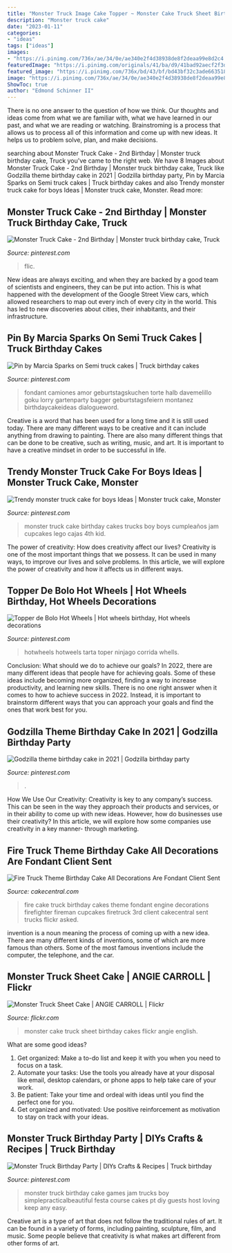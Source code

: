 ```yaml
---
title: "Monster Truck Image Cake Topper ~ Monster Cake Truck Sheet Birthday Cakes Flickr Angie English"
description: "Monster truck cake"
date: "2023-01-11"
categories:
- "ideas"
tags: ["ideas"]
images:
- "https://i.pinimg.com/736x/ae/34/0e/ae340e2f4d38938de8f2deaa99e8d2c4.jpg"
featuredImage: "https://i.pinimg.com/originals/41/ba/d9/41bad92aecf2f3dcd8439556904dd1fa.jpg"
featured_image: "https://i.pinimg.com/736x/bd/43/bf/bd43bf32c3ade66351803593f7b9f345.jpg?b=t"
image: "https://i.pinimg.com/736x/ae/34/0e/ae340e2f4d38938de8f2deaa99e8d2c4.jpg"
ShowToc: true
author: "Edmond Schinner II"
---
```



There is no one answer to the question of how we think. Our thoughts and ideas come from what we are familiar with, what we have learned in our past, and what we are reading or watching. Brainstroming is a process that allows us to process all of this information and come up with new ideas. It helps us to problem solve, plan, and make decisions.

	

		
searching about Monster Truck Cake - 2nd Birthday | Monster truck birthday cake, Truck you've came to the right web. We have 8 Images about Monster Truck Cake - 2nd Birthday | Monster truck birthday cake, Truck like Godzilla theme birthday cake in 2021 | Godzilla birthday party, Pin by Marcia Sparks on Semi truck cakes | Truck birthday cakes and also Trendy monster truck cake for boys Ideas | Monster truck cake, Monster. Read more:
		
    
## Monster Truck Cake - 2nd Birthday | Monster Truck Birthday Cake, Truck

<img loading=lazy src="https://i.pinimg.com/originals/41/ba/d9/41bad92aecf2f3dcd8439556904dd1fa.jpg" onerror="this.onerror=null;this.src='https://tse1.mm.bing.net/th?id=OIP.8XyrJC5agGv0aEjHzznSgQHaJ4&amp;pid=15.1';" alt="Monster Truck Cake - 2nd Birthday | Monster truck birthday cake, Truck">

_Source: pinterest.com_

>flic. 

	

New ideas are always exciting, and when they are backed by a good team of scientists and engineers, they can be put into action. This is what happened with the development of the Google Street View cars, which allowed researchers to map out every inch of every city in the world. This has led to new discoveries about cities, their inhabitants, and their infrastructure.

    
## Pin By Marcia Sparks On Semi Truck Cakes | Truck Birthday Cakes

<img loading=lazy src="https://i.pinimg.com/originals/54/79/4f/54794f9b498c43fc68d84232981a110b.png" onerror="this.onerror=null;this.src='https://tse3.mm.bing.net/th?id=OIP.X5X3OgX_Np2yfrOjBrik5AHaJ4&amp;pid=15.1';" alt="Pin by Marcia Sparks on Semi truck cakes | Truck birthday cakes">

_Source: pinterest.com_

>fondant camiones amor geburtstagskuchen torte halb davemelillo goku lorry gartenparty bagger geburtstagsfeiern montanez birthdaycakeideas dialogueword. 

	

Creative is a word that has been used for a long time and it is still used today. There are many different ways to be creative and it can include anything from drawing to painting. There are also many different things that can be done to be creative, such as writing, music, and art. It is important to have a creative mindset in order to be successful in life.

    
## Trendy Monster Truck Cake For Boys Ideas | Monster Truck Cake, Monster

<img loading=lazy src="https://i.pinimg.com/736x/ae/34/0e/ae340e2f4d38938de8f2deaa99e8d2c4.jpg" onerror="this.onerror=null;this.src='https://tse4.mm.bing.net/th?id=OIP.51yHiXz9pq-Bjm2nVwq1swAAAA&amp;pid=15.1';" alt="Trendy monster truck cake for boys Ideas | Monster truck cake, Monster">

_Source: pinterest.com_

>monster truck cake birthday cakes trucks boy boys cumpleaños jam cupcakes lego cajas 4th kid. 

	

The power of creativity: How does creativity affect our lives?
Creativity is one of the most important things that we possess. It can be used in many ways, to improve our lives and solve problems. In this article, we will explore the power of creativity and how it affects us in different ways.

    
## Topper De Bolo Hot Wheels | Hot Wheels Birthday, Hot Wheels Decorations

<img loading=lazy src="https://i.pinimg.com/736x/9d/04/55/9d0455d88586fabefd32cc304ec8b09b.jpg" onerror="this.onerror=null;this.src='https://tse2.mm.bing.net/th?id=OIP.cpmUXkv3go8hZb3nk8A-pAHaKe&amp;pid=15.1';" alt="Topper de Bolo Hot Wheels | Hot wheels birthday, Hot wheels decorations">

_Source: pinterest.com_

>hotwheels hotweels tarta toper ninjago corrida whells. 

	

Conclusion: What should we do to achieve our goals?
In 2022, there are many different ideas that people have for achieving goals. Some of these ideas include becoming more organized, finding a way to increase productivity, and learning new skills. There is no one right answer when it comes to how to achieve success in 2022. Instead, it is important to brainstorm different ways that you can approach your goals and find the ones that work best for you.

    
## Godzilla Theme Birthday Cake In 2021 | Godzilla Birthday Party

<img loading=lazy src="https://i.pinimg.com/originals/f5/b0/a1/f5b0a115b7ae67492aa3a54b6de91104.jpg" onerror="this.onerror=null;this.src='https://tse3.mm.bing.net/th?id=OIP._6NXS6DGUU_SnZrFp7Ow1gHaJ4&amp;pid=15.1';" alt="Godzilla theme birthday cake in 2021 | Godzilla birthday party">

_Source: pinterest.com_

>. 

	

How We Use Our Creativity:
Creativity is key to any company’s success. This can be seen in the way they approach their products and services, or in their ability to come up with new ideas. However, how do businesses use their creativity? In this article, we will explore how some companies use creativity in a key manner- through marketing.

    
## Fire Truck Theme Birthday Cake All Decorations Are Fondant Client Sent

<img loading=lazy src="https://cdn001.cakecentral.com/gallery/2015/03/900_32615SO5m_fire-truck-theme-birthday-cake-all-decorations-are-fondant-client-sent-me-a-picture-from-cake-fiction-and-asked-me-to-make-a-similar.jpg" onerror="this.onerror=null;this.src='https://tse4.mm.bing.net/th?id=OIP.FmUPI3TUGbJ987QnvixuAAHaLE&amp;pid=15.1';" alt="Fire Truck Theme Birthday Cake All Decorations Are Fondant Client Sent">

_Source: cakecentral.com_

>fire cake truck birthday cakes theme fondant engine decorations firefighter fireman cupcakes firetruck 3rd client cakecentral sent trucks flickr asked. 

	

invention is a noun meaning the process of coming up with a new idea. There are many different kinds of inventions, some of which are more famous than others. Some of the most famous inventions include the computer, the telephone, and the car.

    
## Monster Truck Sheet Cake | ANGIE CARROLL | Flickr

<img loading=lazy src="https://c2.staticflickr.com/6/5051/5555503499_1b60011189_b.jpg" onerror="this.onerror=null;this.src='https://tse4.mm.bing.net/th?id=OIP.h6oA1MNfEWeFPDGe8wOkaQHaFj&amp;pid=15.1';" alt="Monster Truck Sheet Cake | ANGIE CARROLL | Flickr">

_Source: flickr.com_

>monster cake truck sheet birthday cakes flickr angie english. 

	

What are some good ideas?
1. Get organized: Make a to-do list and keep it with you when you need to focus on a task.
2. Automate your tasks: Use the tools you already have at your disposal like email, desktop calendars, or phone apps to help take care of your work.
3. Be patient: Take your time and ordeal with ideas until you find the perfect one for you.
4. Get organized and motivated: Use positive reinforcement as motivation to stay on track with your ideas.

    
## Monster Truck Birthday Party | DIYs Crafts &amp; Recipes | Truck Birthday

<img loading=lazy src="https://i.pinimg.com/736x/bd/43/bf/bd43bf32c3ade66351803593f7b9f345.jpg?b=t" onerror="this.onerror=null;this.src='https://tse3.mm.bing.net/th?id=OIP.Py5WPG0F7WVf0sRjOg7K0wHaL_&amp;pid=15.1';" alt="Monster Truck Birthday Party | DIYs Crafts &amp; Recipes | Truck birthday">

_Source: pinterest.com_

>monster truck birthday cake games jam trucks boy simplepracticalbeautiful festa course cakes pt diy guests host loving keep any easy. 

	

Creative art is a type of art that does not follow the traditional rules of art. It can be found in a variety of forms, including painting, sculpture, film, and music. Some people believe that creativity is what makes art different from other forms of art.

